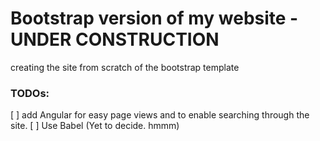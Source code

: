# Bootstrap version of my website - UNDER CONSTRUCTION

creating the site from scratch of the bootstrap template


### TODOs:
[ ]	add Angular for easy page views and to enable searching through the site. 
[ ]	Use Babel (Yet to decide. hmmm)
